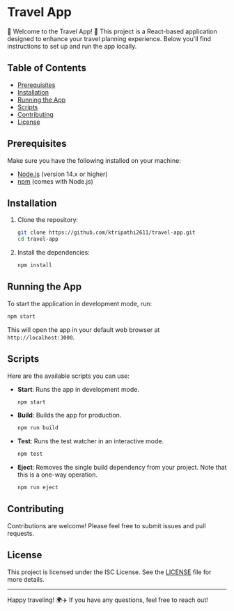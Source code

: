 # Travel App

👋 Welcome to the Travel App! 🎨 This project is a React-based application designed to enhance your travel planning experience. Below you'll find instructions to set up and run the app locally.

## Table of Contents
- [Prerequisites](#prerequisites)
- [Installation](#installation)
- [Running the App](#running-the-app)
- [Scripts](#scripts)
- [Contributing](#contributing)
- [License](#license)

## Prerequisites

Make sure you have the following installed on your machine:

- [Node.js](https://nodejs.org/) (version 14.x or higher)
- [npm](https://www.npmjs.com/) (comes with Node.js)

## Installation

1. Clone the repository:

   ```bash
   git clone https://github.com/ktripathi2611/travel-app.git
   cd travel-app
   ```

2. Install the dependencies:

   ```bash
   npm install
   ```

## Running the App

To start the application in development mode, run:

```bash
npm start
```

This will open the app in your default web browser at `http://localhost:3000`.

## Scripts

Here are the available scripts you can use:

- **Start**: Runs the app in development mode.
  ```bash
  npm start
  ```

- **Build**: Builds the app for production.
  ```bash
  npm run build
  ```

- **Test**: Runs the test watcher in an interactive mode.
  ```bash
  npm test
  ```

- **Eject**: Removes the single build dependency from your project. Note that this is a one-way operation.
  ```bash
  npm run eject
  ```

## Contributing

Contributions are welcome! Please feel free to submit issues and pull requests.

## License

This project is licensed under the ISC License. See the [LICENSE](LICENSE) file for more details.

---

Happy traveling! 🌍✈️ If you have any questions, feel free to reach out!